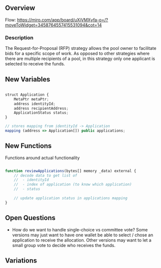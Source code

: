 ## Overview 

Flow: https://miro.com/app/board/uXjVMXyfa-o=/?moveToWidget=3458764557415531094&cot=14

### Description

The Request-for-Proposal (RFP) strategy allows the pool owner to facilitate bids for a specific scope of work. As opposed to other strategies where there are multiple recipients of a pool, in this strategy only one applicant is selected to receive the funds.

## New Variables
```javascript

struct Application {
    MetaPtr metaPtr;
    address identityId;
    address recipientAddress;
    ApplicationStatus status;
}

// stores mapping from identityId -> Application
mapping (address => Application[]) public applications;

```

## New Functions

Functions around actual functionality

```javascript

function reviewApplications(bytes[] memory _data) external {
    // decode data to get list of 
    //  - identityId
    //  - index of application (to know which application)
    //  - status
    
    // update application status in applications mapping
}
```


## Open Questions
- How do we want to handle single-choice vs committee vote? Some versions may just want to have one wallet be able to select / chose an application to receive the allocation. Other versions may want to let a small group vote to decide who receives the funds.

## Variations
